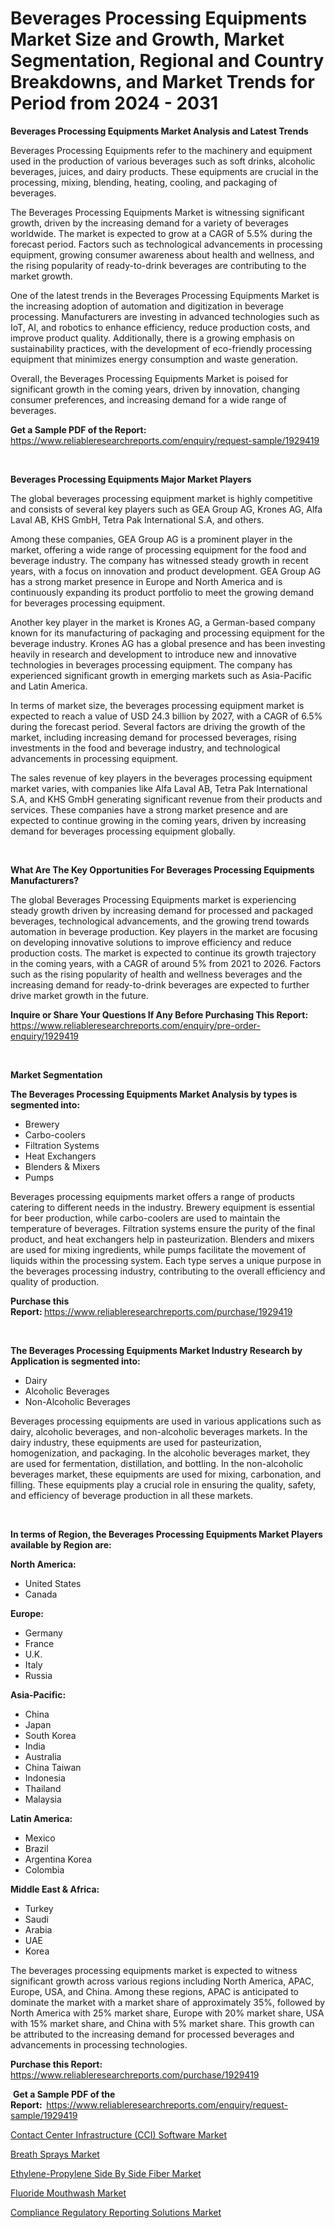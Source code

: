 <p><h1>Beverages Processing Equipments Market Size and Growth, Market Segmentation, Regional and Country Breakdowns, and Market Trends for Period from 2024 -  2031</h1></p><p><strong>Beverages Processing Equipments Market Analysis and Latest Trends</strong></p>
<p><p>Beverages Processing Equipments refer to the machinery and equipment used in the production of various beverages such as soft drinks, alcoholic beverages, juices, and dairy products. These equipments are crucial in the processing, mixing, blending, heating, cooling, and packaging of beverages.</p><p>The Beverages Processing Equipments Market is witnessing significant growth, driven by the increasing demand for a variety of beverages worldwide. The market is expected to grow at a CAGR of 5.5% during the forecast period. Factors such as technological advancements in processing equipment, growing consumer awareness about health and wellness, and the rising popularity of ready-to-drink beverages are contributing to the market growth.</p><p>One of the latest trends in the Beverages Processing Equipments Market is the increasing adoption of automation and digitization in beverage processing. Manufacturers are investing in advanced technologies such as IoT, AI, and robotics to enhance efficiency, reduce production costs, and improve product quality. Additionally, there is a growing emphasis on sustainability practices, with the development of eco-friendly processing equipment that minimizes energy consumption and waste generation.</p><p>Overall, the Beverages Processing Equipments Market is poised for significant growth in the coming years, driven by innovation, changing consumer preferences, and increasing demand for a wide range of beverages.</p></p>
<p><strong>Get a Sample PDF of the Report:&nbsp;</strong> <a href="https://www.reliableresearchreports.com/enquiry/request-sample/1929419">https://www.reliableresearchreports.com/enquiry/request-sample/1929419</a></p>
<p>&nbsp;</p>
<p><strong>Beverages Processing Equipments Major Market Players</strong></p>
<p><p>The global beverages processing equipment market is highly competitive and consists of several key players such as GEA Group AG, Krones AG, Alfa Laval AB, KHS GmbH, Tetra Pak International S.A, and others.</p><p>Among these companies, GEA Group AG is a prominent player in the market, offering a wide range of processing equipment for the food and beverage industry. The company has witnessed steady growth in recent years, with a focus on innovation and product development. GEA Group AG has a strong market presence in Europe and North America and is continuously expanding its product portfolio to meet the growing demand for beverages processing equipment.</p><p>Another key player in the market is Krones AG, a German-based company known for its manufacturing of packaging and processing equipment for the beverage industry. Krones AG has a global presence and has been investing heavily in research and development to introduce new and innovative technologies in beverages processing equipment. The company has experienced significant growth in emerging markets such as Asia-Pacific and Latin America.</p><p>In terms of market size, the beverages processing equipment market is expected to reach a value of USD 24.3 billion by 2027, with a CAGR of 6.5% during the forecast period. Several factors are driving the growth of the market, including increasing demand for processed beverages, rising investments in the food and beverage industry, and technological advancements in processing equipment.</p><p>The sales revenue of key players in the beverages processing equipment market varies, with companies like Alfa Laval AB, Tetra Pak International S.A, and KHS GmbH generating significant revenue from their products and services. These companies have a strong market presence and are expected to continue growing in the coming years, driven by increasing demand for beverages processing equipment globally.</p></p>
<p>&nbsp;</p>
<p><strong>What Are The Key Opportunities For Beverages Processing Equipments Manufacturers?</strong></p>
<p><p>The global Beverages Processing Equipments market is experiencing steady growth driven by increasing demand for processed and packaged beverages, technological advancements, and the growing trend towards automation in beverage production. Key players in the market are focusing on developing innovative solutions to improve efficiency and reduce production costs. The market is expected to continue its growth trajectory in the coming years, with a CAGR of around 5% from 2021 to 2026. Factors such as the rising popularity of health and wellness beverages and the increasing demand for ready-to-drink beverages are expected to further drive market growth in the future.</p></p>
<p><strong>Inquire or Share Your Questions If Any Before Purchasing This Report:</strong> <a href="https://www.reliableresearchreports.com/enquiry/pre-order-enquiry/1929419">https://www.reliableresearchreports.com/enquiry/pre-order-enquiry/1929419</a></p>
<p>&nbsp;</p>
<p><strong>Market Segmentation</strong></p>
<p><strong>The Beverages Processing Equipments Market Analysis by types is segmented into:</strong></p>
<p><ul><li>Brewery</li><li>Carbo-coolers</li><li>Filtration Systems</li><li>Heat Exchangers</li><li>Blenders & Mixers</li><li>Pumps</li></ul></p>
<p><p>Beverages processing equipments market offers a range of products catering to different needs in the industry. Brewery equipment is essential for beer production, while carbo-coolers are used to maintain the temperature of beverages. Filtration systems ensure the purity of the final product, and heat exchangers help in pasteurization. Blenders and mixers are used for mixing ingredients, while pumps facilitate the movement of liquids within the processing system. Each type serves a unique purpose in the beverages processing industry, contributing to the overall efficiency and quality of production.</p></p>
<p><strong>Purchase this Report:&nbsp;</strong><a href="https://www.reliableresearchreports.com/purchase/1929419">https://www.reliableresearchreports.com/purchase/1929419</a></p>
<p>&nbsp;</p>
<p><strong>The Beverages Processing Equipments Market Industry Research by Application is segmented into:</strong></p>
<p><ul><li>Dairy</li><li>Alcoholic Beverages</li><li>Non-Alcoholic Beverages</li></ul></p>
<p><p>Beverages processing equipments are used in various applications such as dairy, alcoholic beverages, and non-alcoholic beverages markets. In the dairy industry, these equipments are used for pasteurization, homogenization, and packaging. In the alcoholic beverages market, they are used for fermentation, distillation, and bottling. In the non-alcoholic beverages market, these equipments are used for mixing, carbonation, and filling. These equipments play a crucial role in ensuring the quality, safety, and efficiency of beverage production in all these markets.</p></p>
<p>&nbsp;</p>
<p><strong>In terms of Region, the Beverages Processing Equipments Market Players available by Region are:</strong></p>
<p>
    <p> <strong> North America: </strong>
        <ul>
            <li>United States</li>
            <li>Canada</li>
        </ul>
        </p> 
    <p> <strong> Europe: </strong>
        <ul>
            <li>Germany</li>
            <li>France</li>
            <li>U.K.</li>
            <li>Italy</li>
            <li>Russia</li>
        </ul>
        </p> 
    <p> <strong> Asia-Pacific: </strong>
        <ul>
            <li>China</li>
            <li>Japan</li>
            <li>South Korea</li>
            <li>India</li>
            <li>Australia</li>
            <li>China Taiwan</li>
            <li>Indonesia</li>
            <li>Thailand</li>
            <li>Malaysia</li>
        </ul>
        </p> 
    <p> <strong> Latin America: </strong>
        <ul>
            <li>Mexico</li>
            <li>Brazil</li>
            <li>Argentina Korea</li>
            <li>Colombia</li>
        </ul>
        </p> 
    <p> <strong> Middle East & Africa: </strong>
        <ul>
            <li>Turkey</li>
            <li>Saudi</li>
            <li>Arabia</li>
            <li>UAE</li>
            <li>Korea</li>
        </ul>
    </p>
    </p>
<p><p>The beverages processing equipments market is expected to witness significant growth across various regions including North America, APAC, Europe, USA, and China. Among these regions, APAC is anticipated to dominate the market with a market share of approximately 35%, followed by North America with 25% market share, Europe with 20% market share, USA with 15% market share, and China with 5% market share. This growth can be attributed to the increasing demand for processed beverages and advancements in processing technologies.</p></p>
<p><strong>Purchase this Report: </strong><a href="https://www.reliableresearchreports.com/purchase/1929419">https://www.reliableresearchreports.com/purchase/1929419</a></p>
<p>&nbsp;<strong>Get a Sample PDF of the Report:&nbsp;&nbsp;</strong><a href="https://www.reliableresearchreports.com/enquiry/request-sample/1929419">https://www.reliableresearchreports.com/enquiry/request-sample/1929419</a></p>
<p><strong></strong></p>
<p><p><a href="https://cedar-agate-3da.notion.site/Contact-Center-Infrastructure-CCI-Software-Market-Research-Report-Provides-thorough-Industry-Overv-9c42e06e72be4f69a91a39895109b069">Contact Center Infrastructure (CCI) Software Market</a></p><p><a href="https://view.publitas.com/reportprime-1/breath-sprays-market-analysis-examines-its-scope-on-growth-opportunities-and-forecasted-trends-spanning-from-2024-to-2031/">Breath Sprays Market</a></p><p><a href="https://circular-yam-9b9.notion.site/Ethylene-Propylene-Side-By-Side-Fiber-Market-Growth-Market-Trends-COVID-19-Impact-and-Forecasts-f-d4889008ae7f4cd5a5453231839d593d">Ethylene-Propylene Side By Side Fiber Market</a></p><p><a href="https://view.publitas.com/reportprime-1/fluoride-mouthwash-market-size-furnishes-valuable-information-encompassing-market-share-market-trends-and-projections-spanning-from-2024-to-2031/">Fluoride Mouthwash Market</a></p><p><a href="https://copper-carbon-84f.notion.site/Global-Compliance-Regulatory-Reporting-Solutions-Market-by-Types-Applications-and-Major-Players-w-d0490a3e43af4200ace99b900cd080a6">Compliance Regulatory Reporting Solutions Market</a></p></p>